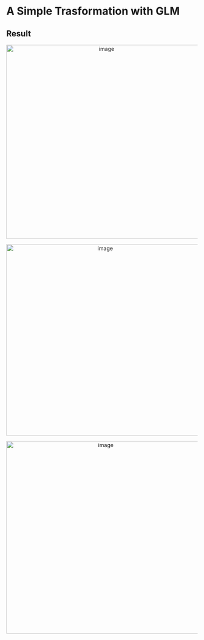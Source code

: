 # A Simple Trasformation with GLM

## Result
<p align="center"><img width="512" alt="image" src="https://user-images.githubusercontent.com/28642467/109651681-317b1380-7ba2-11eb-8969-bba9c71184cc.png"></p>
<p align="center"><img width="505" alt="image" src="https://user-images.githubusercontent.com/28642467/109651702-38098b00-7ba2-11eb-8ed2-a1c4885ed2d6.png"></p>
<p align="center"><img width="508" alt="image" src="https://user-images.githubusercontent.com/28642467/109651729-422b8980-7ba2-11eb-97ef-98cff9a9789d.png"></p>
